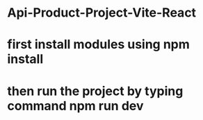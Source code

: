 # Api-Product-Project-Vite-React

# first install modules using npm install

# then run the project by typing command npm run dev
